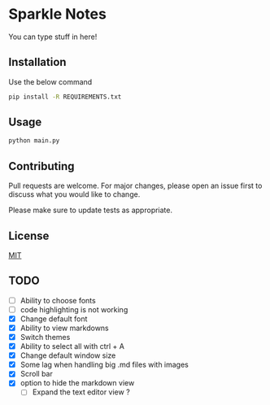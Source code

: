 # Sparkle Notes

You can type stuff in here!

## Installation

Use the below command

```bash
pip install -R REQUIREMENTS.txt
```

## Usage

```python
python main.py
```

## Contributing

Pull requests are welcome. For major changes, please open an issue first
to discuss what you would like to change.

Please make sure to update tests as appropriate.

## License

[MIT](https://choosealicense.com/licenses/mit/)

## TODO  



- [ ] Ability to choose fonts  
- [ ] code highlighting is not working  
- [x] Change default font  
- [x] Ability to view markdowns  
- [x] Switch themes  
- [x] Ability to select all with ctrl + A  
- [x] Change default window size  
- [x] Some lag when handling big .md files with images  
- [x] Scroll bar 
- [x] option to hide the markdown view  
    - [ ] Expand the text editor view ?
